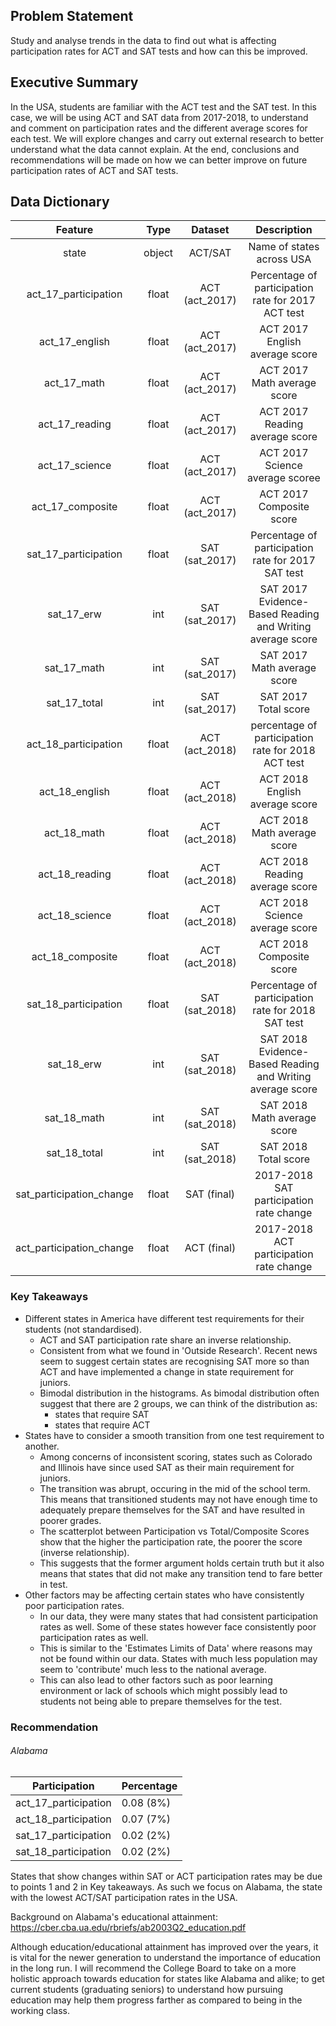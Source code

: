 ## Problem Statement

Study and analyse trends in the data to find out what is affecting participation rates for ACT and SAT tests and how can this be improved.

## Executive Summary

In the USA, students are familiar with the ACT test and the SAT test. In this case, we will be using ACT and SAT data from 2017-2018, to understand and comment on participation rates and the different average scores for each test. We will explore changes and carry out external research to better understand what the data cannot explain. At the end, conclusions and recommendations will be made on how we can better improve on future participation rates of ACT and SAT tests. 

## Data Dictionary

|Feature|Type|Dataset|Description|
| :---: | :---: | :---: |:---:|
|state|object|ACT/SAT|Name of states across USA|
|act_17_participation|float|ACT (act_2017)|Percentage of participation rate for 2017 ACT test|
|act_17_english|float|ACT (act_2017)|ACT 2017 English average score|
|act_17_math|float|ACT (act_2017)|ACT 2017 Math average score|
|act_17_reading|float|ACT (act_2017)|ACT 2017 Reading average score|
|act_17_science|float|ACT (act_2017)|ACT 2017 Science average scoree|
|act_17_composite|float|ACT (act_2017)|ACT 2017 Composite score|
|sat_17_participation|float|SAT (sat_2017)|Percentage of participation rate for 2017 SAT test|
|sat_17_erw|int|SAT (sat_2017)|SAT 2017 Evidence-Based Reading and Writing average score|
|sat_17_math|int|SAT (sat_2017)|SAT 2017 Math average score|
|sat_17_total|int|SAT (sat_2017)|SAT 2017 Total score|
|act_18_participation|float|ACT (act_2018)|percentage of participation rate for 2018 ACT test|
|act_18_english|float|ACT (act_2018)|ACT 2018 English average score|
|act_18_math|float|ACT (act_2018)|ACT 2018 Math average score|
|act_18_reading|float|ACT (act_2018)|ACT 2018 Reading average score|
|act_18_science|float|ACT (act_2018)|ACT 2018 Science average score|
|act_18_composite|float|ACT (act_2018)|ACT 2018 Composite score|
|sat_18_participation|float|SAT (sat_2018)|Percentage of participation rate for 2018 SAT test|
|sat_18_erw|int|SAT (sat_2018)|SAT 2018 Evidence-Based Reading and Writing average score|
|sat_18_math|int|SAT (sat_2018)|SAT 2018 Math average score|
|sat_18_total|int|SAT (sat_2018)|SAT 2018 Total score|
|sat_participation_change|float|SAT (final)|2017-2018 SAT participation rate change|
|act_participation_change|float|ACT (final)|2017-2018 ACT participation rate change|

### Key Takeaways
- Different states in America have different test requirements for their students (not standardised).
  - ACT and SAT participation rate share an inverse relationship. 
  - Consistent from what we found in 'Outside Research'. Recent news seem to suggest certain states are recognising SAT more so than ACT and have implemented a change in state requirement for juniors. 
  - Bimodal distribution in the histograms. As bimodal distribution often suggest that there are 2 groups, we can think of the distribution as:
    - states that require SAT
    - states that require ACT
- States have to consider a smooth transition from one test requirement to another.
   - Among concerns of inconsistent scoring, states such as Colorado and Illinois have since used SAT as their main requirement for juniors. 
   - The transition was abrupt, occuring in the mid of the school term. This means that transitioned students may not have enough time to adequately prepare themselves for the SAT and have resulted in poorer grades. 
   - The scatterplot between Participation vs Total/Composite Scores show that the higher the participation rate, the poorer the score (inverse relationship). 
   - This suggests that the former argument holds certain truth but it also means that states that did not make any transition tend to fare better in test.
- Other factors may be affecting certain states who have consistently poor participation rates.
   - In our data, they were many states that had consistent participation rates as well. Some of these states however face consistently poor participation rates as well. 
   - This is similar to the 'Estimates Limits of Data' where reasons may not be found within our data. States with much less population may seem to 'contribute' much less to the national average. 
   - This can also lead to other factors such as poor learning environment or lack of schools which might possibly lead to students not being able to prepare themselves for the test.

### Recommendation

###### Alabama 
|Participation|Percentage|
|---|---|
|act_17_participation|0.08 (8%)|
|act_18_participation|0.07 (7%)|      
|sat_17_participation|0.02 (2%)| 
|sat_18_participation|0.02 (2%)|

States that show changes within SAT or ACT participation rates may be due to points 1 and 2 in Key takeaways. As such we focus on Alabama, the state with the lowest ACT/SAT participation rates in the USA. 

Background on Alabama's educational attainment: https://cber.cba.ua.edu/rbriefs/ab2003Q2_education.pdf

Although education/educational attainment has improved over the years, it is vital for the newer generation to understand the importance of education in the long run. I will recommend the College Board to take on a more holistic approach towards education for states like Alabama and alike; to get current students (graduating seniors) to understand how pursuing education may help them progress farther as compared to being in the working class. 
